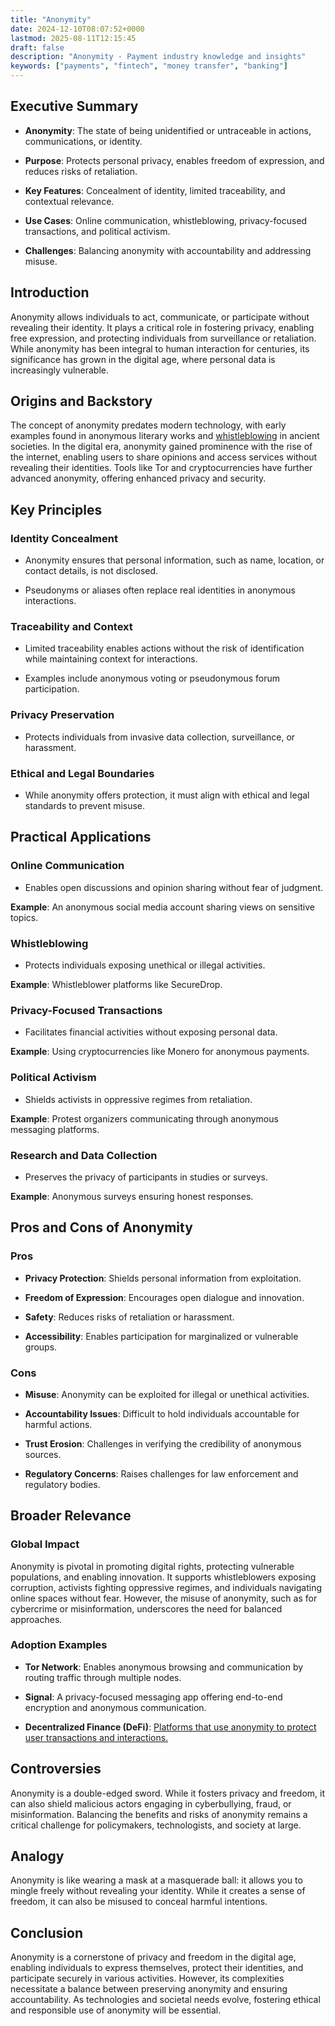 ```yaml
---
title: "Anonymity"
date: 2024-12-10T08:07:52+0000
lastmod: 2025-08-11T12:15:45
draft: false
description: "Anonymity - Payment industry knowledge and insights"
keywords: ["payments", "fintech", "money transfer", "banking"]
---
```


## Executive Summary

- **Anonymity**: The state of being unidentified or untraceable in actions, communications, or identity.

- **Purpose**: Protects personal privacy, enables freedom of expression, and reduces risks of retaliation.

- **Key Features**: Concealment of identity, limited traceability, and contextual relevance.

- **Use Cases**: Online communication, whistleblowing, privacy-focused transactions, and political activism.

- **Challenges**: Balancing anonymity with accountability and addressing misuse.

## Introduction

Anonymity allows individuals to act, communicate, or participate without revealing their identity. It plays a critical role in fostering privacy, enabling free expression, and protecting individuals from surveillance or retaliation. While anonymity has been integral to human interaction for centuries, its significance has grown in the digital age, where personal data is increasingly vulnerable.

## Origins and Backstory

The concept of anonymity predates modern technology, with early examples found in anonymous literary works and [whistleblowing](https://faisalkhanllc.xyz/resources/payments-wiki/w/whistleblowing/) in ancient societies. In the digital era, anonymity gained prominence with the rise of the internet, enabling users to share opinions and access services without revealing their identities. Tools like Tor and cryptocurrencies have further advanced anonymity, offering enhanced privacy and security.

## Key Principles

### Identity Concealment

- Anonymity ensures that personal information, such as name, location, or contact details, is not disclosed.

- Pseudonyms or aliases often replace real identities in anonymous interactions.

### Traceability and Context

- Limited traceability enables actions without the risk of identification while maintaining context for interactions.

- Examples include anonymous voting or pseudonymous forum participation.

### Privacy Preservation

- Protects individuals from invasive data collection, surveillance, or harassment.

### Ethical and Legal Boundaries

- While anonymity offers protection, it must align with ethical and legal standards to prevent misuse.

## Practical Applications

### Online Communication

- Enables open discussions and opinion sharing without fear of judgment.

**Example**: An anonymous social media account sharing views on sensitive topics.

### Whistleblowing

- Protects individuals exposing unethical or illegal activities.

**Example**: Whistleblower platforms like SecureDrop.

### Privacy-Focused Transactions

- Facilitates financial activities without exposing personal data.

**Example**: Using cryptocurrencies like Monero for anonymous payments.

### Political Activism

- Shields activists in oppressive regimes from retaliation.

**Example**: Protest organizers communicating through anonymous messaging platforms.

### Research and Data Collection

- Preserves the privacy of participants in studies or surveys.

**Example**: Anonymous surveys ensuring honest responses.

## Pros and Cons of Anonymity

### Pros

- **Privacy Protection**: Shields personal information from exploitation.

- **Freedom of Expression**: Encourages open dialogue and innovation.

- **Safety**: Reduces risks of retaliation or harassment.

- **Accessibility**: Enables participation for marginalized or vulnerable groups.

### Cons

- **Misuse**: Anonymity can be exploited for illegal or unethical activities.

- **Accountability Issues**: Difficult to hold individuals accountable for harmful actions.

- **Trust Erosion**: Challenges in verifying the credibility of anonymous sources.

- **Regulatory Concerns**: Raises challenges for law enforcement and regulatory bodies.

## Broader Relevance

### Global Impact

Anonymity is pivotal in promoting digital rights, protecting vulnerable populations, and enabling innovation. It supports whistleblowers exposing corruption, activists fighting oppressive regimes, and individuals navigating online spaces without fear. However, the misuse of anonymity, such as for cybercrime or misinformation, underscores the need for balanced approaches.

### Adoption Examples

- **Tor Network**: Enables anonymous browsing and communication by routing traffic through multiple nodes.

- **Signal**: A privacy-focused messaging app offering end-to-end encryption and anonymous communication.

- **Decentralized Finance (DeFi)**: [Platforms that use anonymity to protect user transactions and interactions.](https://faisalkhanllc.xyz/resources/payments-wiki/d/decentralized-finance-defi/)

## Controversies

Anonymity is a double-edged sword. While it fosters privacy and freedom, it can also shield malicious actors engaging in cyberbullying, fraud, or misinformation. Balancing the benefits and risks of anonymity remains a critical challenge for policymakers, technologists, and society at large.

## Analogy

Anonymity is like wearing a mask at a masquerade ball: it allows you to mingle freely without revealing your identity. While it creates a sense of freedom, it can also be misused to conceal harmful intentions.

## Conclusion

Anonymity is a cornerstone of privacy and freedom in the digital age, enabling individuals to express themselves, protect their identities, and participate securely in various activities. However, its complexities necessitate a balance between preserving anonymity and ensuring accountability. As technologies and societal needs evolve, fostering ethical and responsible use of anonymity will be essential.